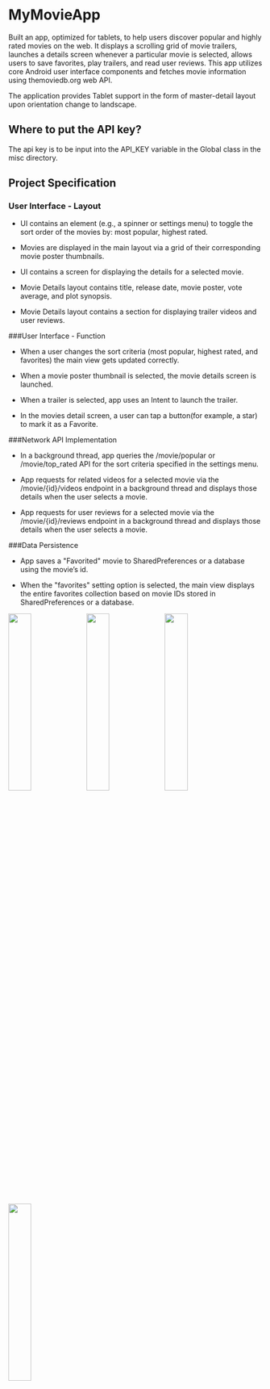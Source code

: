 # MyMovieApp

Built an app, optimized for tablets, to help users discover popular and highly rated movies on the web. It displays a scrolling grid of movie trailers, launches a details screen whenever a particular movie is selected, allows users to save favorites, play trailers, and read user reviews. This app utilizes core Android user interface components and fetches movie information using themoviedb.org web API.

The application provides Tablet support in the form of master-detail layout upon orientation change to landscape.

## Where to put the API key?

The api key is to be input into the API_KEY variable in the Global class in the misc directory.

## Project Specification

### User Interface - Layout

- UI contains an element (e.g., a spinner or settings menu) to toggle the sort order of the movies by: most popular, highest rated.

- Movies are displayed in the main layout via a grid of their corresponding movie poster thumbnails.

- UI contains a screen for displaying the details for a selected movie.

- Movie Details layout contains title, release date, movie poster, vote average, and plot synopsis.

- Movie Details layout contains a section for displaying trailer videos and user reviews.

###User Interface - Function

- When a user changes the sort criteria (most popular, highest rated, and favorites) the main view gets updated correctly.

- When a movie poster thumbnail is selected, the movie details screen is launched.

- When a trailer is selected, app uses an Intent to launch the trailer.

- In the movies detail screen, a user can tap a button(for example, a star) to mark it as a Favorite.

###Network API Implementation

- In a background thread, app queries the /movie/popular or /movie/top_rated API for the sort criteria specified in the settings menu.

- App requests for related videos for a selected movie via the /movie/{id}/videos endpoint in a background thread and displays those       details when the user selects a movie.

- App requests for user reviews for a selected movie via the /movie/{id}/reviews endpoint in a background thread and displays those       details when the user selects a movie.

###Data Persistence

- App saves a "Favorited" movie to SharedPreferences or a database using the movie’s id.

- When the "favorites" setting option is selected, the main view displays the entire favorites collection based on movie IDs stored in     SharedPreferences or a database.

<img src="https://cloud.githubusercontent.com/assets/13608668/14762906/fce7bbd4-09a3-11e6-9cf4-f8e212bdc7c5.JPG" width="30%"></img> <img src="https://cloud.githubusercontent.com/assets/13608668/14762909/2390e922-09a4-11e6-8b84-ac021e63e6d9.JPG" width="30%"></img> <img src="https://cloud.githubusercontent.com/assets/13608668/14762933/62a78af8-09a4-11e6-9126-1c4762985ddf.JPG" width="30%"></img> <img src="https://cloud.githubusercontent.com/assets/13608668/14762907/014acd4c-09a4-11e6-9159-de15d07ef573.JPG" width="30%"></img> 
